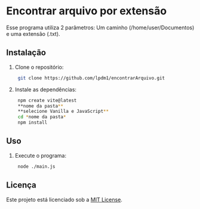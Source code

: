 # Encontrar arquivo por extensão

Esse programa utiliza 2 parâmetros: Um caminho (/home/user/Documentos) e uma extensão (.txt).

## Instalação

1. Clone o repositório:

   ```bash
    git clone https://github.com/lpdm1/encontrarArquivo.git
   ```

2. Instale as dependências:

   ```bash
    npm create vite@latest
    **nome da pasta**
    **selecione Vanilla e JavaScript**
    cd *nome da pasta*
    npm install
   ```

## Uso

1. Execute o programa:

   ```bash
    node ./main.js
   ```

## Licença

Este projeto está licenciado sob a [MIT License](https://opensource.org/licenses/MIT).
